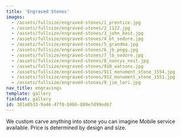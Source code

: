 ```yaml
---
title: 'Engraved Stones'
images:
  - /assets/fullsize/engraved-stones/1_prentice.jpg
  - /assets/fullsize/engraved-stones/2_1122.jpg
  - /assets/fullsize/engraved-stones/3_john_best.jpg
  - /assets/fullsize/engraved-stones/4_bt_sedore.jpg
  - /assets/fullsize/engraved-stones/5_grandma.jpg
  - /assets/fullsize/engraved-stones/6_jb_pegg.jpg
  - /assets/fullsize/engraved-stones/7_lb_sedore.jpg
  - /assets/fullsize/engraved-stones/8_nancys_nest.jpg
  - /assets/fullsize/engraved-stones/910_watsons.jpg
  - /assets/fullsize/engraved-stones/911_monument_stone_1554.jpg
  - /assets/fullsize/engraved-stones/912_monument_stone_1551.jpg
  - /assets/fullsize/engraved-stones/9_jim_lori.jpg
nav_title: engravings
template: gallery
fieldset: gallery
id: 381a0533-9a46-47f8-b9bb-889e7d99ed67
---
```

We custom carve anything into stone you can imagine
Mobile service available. Price is determined by design and size.
